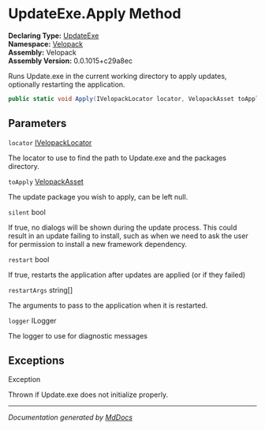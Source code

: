 ﻿<!--  
  <auto-generated>   
    The contents of this file were generated by a tool.  
    Changes to this file may be list if the file is regenerated  
  </auto-generated>   
-->

# UpdateExe.Apply Method

**Declaring Type:** [UpdateExe](../index.md)  
**Namespace:** [Velopack](../../index.md)  
**Assembly:** Velopack  
**Assembly Version:** 0.0.1015+c29a8ec

Runs Update.exe in the current working directory to apply updates, optionally restarting the application.

```csharp
public static void Apply(IVelopackLocator locator, VelopackAsset toApply, bool silent, bool restart, string[] restartArgs = null, ILogger logger = null);
```

## Parameters

`locator`  [IVelopackLocator](../../Locators/IVelopackLocator/index.md)

The locator to use to find the path to Update.exe and the packages directory.

`toApply`  [VelopackAsset](../../VelopackAsset/index.md)

The update package you wish to apply, can be left null.

`silent`  bool

If true, no dialogs will be shown during the update process. This could result              in an update failing to install, such as when we need to ask the user for permission to install              a new framework dependency.

`restart`  bool

If true, restarts the application after updates are applied (or if they failed)

`restartArgs`  string\[\]

The arguments to pass to the application when it is restarted.

`logger`  ILogger

The logger to use for diagnostic messages

## Exceptions

Exception

Thrown if Update.exe does not initialize properly.

___

*Documentation generated by [MdDocs](https://github.com/ap0llo/mddocs)*
